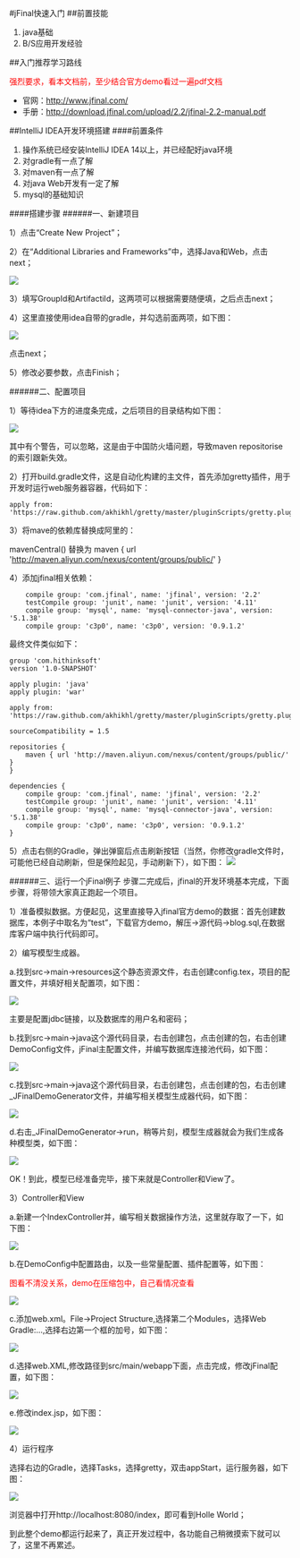 #jFinal快速入门
##前置技能
1. java基础
2. B/S应用开发经验

##入门推荐学习路线

<span style="color:red">强烈要求，看本文档前，至少结合官方demo看过一遍pdf文档</span>

* 官网：http://www.jfinal.com/
* 手册：http://download.jfinal.com/upload/2.2/jfinal-2.2-manual.pdf

##IntelliJ IDEA开发环境搭建
####前置条件
1. 操作系统已经安装IntelliJ IDEA 14以上，并已经配好java环境
2. 对gradle有一点了解
3. 对maven有一点了解
4. 对java Web开发有一定了解
5. mysql的基础知识

####搭建步骤
######一、新建项目

1）点击“Create New Project”；

2）在“Additional Libraries and Frameworks”中，选择Java和Web，点击next；

![](../../images/20/1.png)

3）填写GroupId和ArtifactiId，这两项可以根据需要随便填，之后点击next；

4）这里直接使用idea自带的gradle，并勾选前面两项，如下图：

![](../../images/20/2.png)

点击next；

5）修改必要参数，点击Finish；

######二、配置项目

1）等待idea下方的进度条完成，之后项目的目录结构如下图：

![](../../images/20/3.png)

其中有个警告，可以忽略，这是由于中国防火墙问题，导致maven repositorise的索引跟新失效。

2）打开build.gradle文件，这是自动化构建的主文件，首先添加gretty插件，用于开发时运行web服务器容器，代码如下：

```
apply from: 'https://raw.github.com/akhikhl/gretty/master/pluginScripts/gretty.plugin'

```

3）将mave的依赖库替换成阿里的：

mavenCentral() 替换为 maven { url 'http://maven.aliyun.com/nexus/content/groups/public/' }

4）添加jfinal相关依赖：

```
    compile group: 'com.jfinal', name: 'jfinal', version: '2.2'
    testCompile group: 'junit', name: 'junit', version: '4.11'
    compile group: 'mysql', name: 'mysql-connector-java', version: '5.1.38'
    compile group: 'c3p0', name: 'c3p0', version: '0.9.1.2'

```

最终文件类似如下：

```
group 'com.hithinksoft'
version '1.0-SNAPSHOT'

apply plugin: 'java'
apply plugin: 'war'

apply from: 'https://raw.github.com/akhikhl/gretty/master/pluginScripts/gretty.plugin'

sourceCompatibility = 1.5

repositories {
    maven { url 'http://maven.aliyun.com/nexus/content/groups/public/' }
}

dependencies {
    compile group: 'com.jfinal', name: 'jfinal', version: '2.2'
    testCompile group: 'junit', name: 'junit', version: '4.11'
    compile group: 'mysql', name: 'mysql-connector-java', version: '5.1.38'
    compile group: 'c3p0', name: 'c3p0', version: '0.9.1.2'
}

```
5）点击右侧的Gradle，弹出弹窗后点击刷新按钮（当然，你修改gradle文件时，可能他已经自动刷新，但是保险起见，手动刷新下），如下图：
![](../../images/20/4.png)

######三、运行一个jFinal例子
步骤二完成后，jfinal的开发环境基本完成，下面步骤，将带领大家真正跑起一个项目。

1）准备模拟数据。方便起见，这里直接导入jfinal官方demo的数据：首先创建数据库，本例子中取名为“test”，下载官方demo，解压->源代码->blog.sql,在数据库客户端中执行代码即可。

2）编写模型生成器。

a.找到src->main->resources这个静态资源文件，右击创建config.tex，项目的配置文件，并填好相关配置项，如下图：

![](../../images/20/6.png)

主要是配置jdbc链接，以及数据库的用户名和密码；

b.找到src->main->java这个源代码目录，右击创建包，点击创建的包，右击创建DemoConfig文件，jFinal主配置文件，并编写数据库连接池代码，如下图：

![](../../images/20/7.png  )

c.找到src->main->java这个源代码目录，右击创建包，点击创建的包，右击创建_JFinalDemoGenerator文件，并编写相关模型生成器代码，如下图：

![](../../images/20/5.png  )

d.右击_JFinalDemoGenerator->run，稍等片刻，模型生成器就会为我们生成各种模型类，如下图：

![](../../images/20/8.png  )

OK！到此，模型已经准备完毕，接下来就是Controller和View了。

3）Controller和View

a.新建一个IndexController并，编写相关数据操作方法，这里就存取了一下，如下图：

![](../../images/20/9.png  )

b.在DemoConfig中配置路由，以及一些常量配置、插件配置等，如下图：

<span style="color:red">图看不清没关系，demo在压缩包中，自己看情况查看</span>

![](../../images/20/10.png  )

c.添加web.xml。File->Project Structure,选择第二个Modules，选择Web Gradle:...,选择右边第一个框的加号，如下图：

![](../../images/20/11.png  )

d.选择web.XML,修改路径到src/main/webapp下面，点击完成，修改jFinal配置，如下图：

![](../../images/20/12.png  )

e.修改index.jsp，如下图：

![](../../images/20/13.png  )

4）运行程序

选择右边的Gradle，选择Tasks，选择gretty，双击appStart，运行服务器，如下图：

![](../../images/20/14.png  )

浏览器中打开http://localhost:8080/index，即可看到Holle World；

到此整个demo都运行起来了，真正开发过程中，各功能自己稍微摸索下就可以了，这里不再累述。





